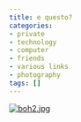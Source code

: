 ```yaml
---
title: e questo?
categories:
- private
- technology
- computer
- friends
- various links
- photography
tags: []
---
```

[]({{site.url}}/images/boh2.jpg "boh2.jpg" )

[![boh2.jpg]({{site.url}}/images/boh2.jpg)]({{site.url}}/images/boh2.jpg
"boh2.jpg" )

